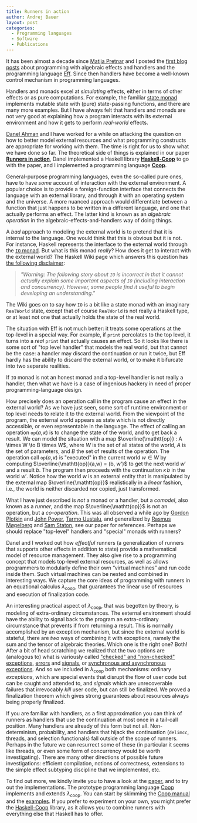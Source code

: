 ```yaml
---
title: Runners in action
author: Andrej Bauer
layout: post
categories:
  - Programming languages
  - Software
  - Publications
---
```


It has been almost a decade since [Matija Pretnar](http://matija.pretnar.info)
and I posted the [first blog posts](http://math.andrej.com/category/eff/) about
programming with algebraic effects and handlers and the programming language
[Eff](http://www.eff-lang.org). Since then handlers have become a well-known
control mechanism in programming languages.

Handlers and monads excel at *simulating* effects, either in terms of other
effects or as pure computations. For example, the familiar [state
monad](https://wiki.haskell.org/State_Monad) implements mutable state with
(pure) state-passing functions, and there are many more examples. But I have
always felt that handlers and monads are not very good at explaining how a
program interacts with its external environment and how it gets to perform
*real-world* effects.

[Danel Ahman](https://danel.ahman.ee) and I have worked for a while on attacking
the question on how to better model external resources and what programming
constructs are appropriate for working with them. The time is right for us to
show what we have done so far. The theoretical side of things is explained in
our paper [**Runners in action**](http://arxiv.org/abs/1910.11629), Danel
implemented a Haskell library
[**Haskell-Coop**](https://github.com/danelahman/haskell-coop) to go with the
paper, and I implemented a programming language
[**Coop**](https://github.com/andrejbauer/coop).

<!--more-->

General-purpose programming languages, even the so-called pure ones, have to have
*some* account of interaction with the external environment. A popular choice is
to provide a foreign-function interface that connects the language with an
external library, and through it with an operating system and the universe. A
more nuanced approach would differentiate between a function that just happens
to be written in a different language, and one that actually performs an effect.
The latter kind is known as an *algebraic operation* in the
algebraic-effects-and-handlers way of doing things.

A *bad* approach to modeling the external world is to pretend that it is
internal to the language. One would think that this is obvious but it is not.
For instance, Haskell represents the interface to the external world through the
[`IO`
monad](https://www.haskell.org/onlinereport/haskell2010/haskellch41.html#x49-32100041.1).
But what is this monad *really*? How does it get to interact with the external
world? The Haskell Wiki page which answers this question has [the following
disclaimer](https://wiki.haskell.org/IO_inside#Welcome_to_the_RealWorld.2C_baby):

> *"Warning: The following story about `IO` is incorrect in that it cannot
> actually explain some important aspects of `IO` (including interaction and
> concurrency). However, some people find it useful to begin developing an
> understanding."*

The Wiki goes on to say how `IO` is a bit like a state monad with an imaginary
`RealWorld` state, except that of course `RealWorld` is not really a Haskell
type, or at least not one that actually holds the state of the real world.

The situation with Eff is not much better: it treats some operations at the
top-level in a special way. For example, if `print` percolates to the top level,
it turns into a *real* `print` that actually causes an effect. So it looks like
there is some sort of "top level handler" that models the real world, but that
cannot be the case: a handler may discard the continuation or run it twice, but
Eff hardly has the ability to discard the external world, or to make it
bifurcate into two separate realities.

If `IO` monad is not an honest monad and a top-level handler is not really a
handler, then what we have is a case of ingenious hackery in need of proper
programming-language design.

How precisely does an operation call in the program cause an effect in the
external world? As we have just seen, some sort of runtime environment or top
level needs to relate it to the external world. From the viewpoint of the
program, the external world appears as state which is not directly accessible,
or even representable in the language. The effect of calling an operation
$\mathtt{op}(a,\kappa)$ is to change the state of the world, and to get back a
result. We can model the situation with a map $\overline{\mathtt{op}} : A \times
W \to B \times W$, where $W$ is the set of all states of the world, $A$ is the
set of parameters, and $B$ the set of results of the operation. The operation
call $\mathtt{op}(a, \kappa)$ is "executed" in the current world $w \in W$ by
computing $\overline{\mathtt{op}}(a,w) = (b, w')$ to get the next world $w'$ and
a result $b$. The program then proceeds with the continuation $\kappa\,b$ in the
world $w'$. Notice how the world $w$ is an external entity that is manipulated
by the external map $\overline{\mathtt{op}}$ realistically in a *linear*
fashion, i.e., the world is neither discarded nor copied, just transformed.

What I have just described is *not* a monad or a handler, but a *comodel*, also
known as a *runner*, and the map $\overline{\mathtt{op}}$ is not an operation,
but a *co-operation*. This was all observed a while ago by [Gordon
Plotkin](http://homepages.inf.ed.ac.uk/gdp/) and [John
Power](https://scholar.google.co.uk/citations?user=aOCekqQAAAAJ), [Tarmo
Uustalu](https://www.ioc.ee/~tarmo/), and generalized by [Rasmus
Møgelberg](http://www.itu.dk/people/mogel/) and [Sam
Staton](https://www.cs.ox.ac.uk/people/samuel.staton/main.html), see our paper
for references. Perhaps we should replace "top-level" handlers and "special"
monads with runners?

Danel and I worked out how *effectful* runners (a generalization of runners that
supports other effects in addition to state) provide a mathematical model of
resource management. They also give rise to a programming concept that models
top-level external resources, as well as allows programmers to modularly define
their own “virtual machines” and run code inside them. Such virtual machines can
be nested and combined in interesting ways. We capture the core ideas of
programming with runners in an equational calculus $\lambda_{\mathsf{coop}}$,
that guarantees the linear use of resources and execution of finalization code.

An interesting practical aspect of $\lambda_{\mathsf{coop}}$, that was begotten by
theory, is modeling of extra-ordinary circumstances. The external environment
should have the ability to signal back to the program an extra-ordinary
circumstance that prevents if from returning a result. This is normally
accomplished by an exception mechanism, but since the external world is
stateful, there are *two* ways of combining it with exceptions, namely the sum
and the tensor of algebraic theories. Which one is the right one? Both! After a
bit of head scratching we realized that the two options are (analogous to) what
is variously called ["checked" and "non-checked"
exceptions](https://docs.oracle.com/javase/tutorial/essential/exceptions/runtime.html),
[errors](http://man7.org/linux/man-pages/man3/errno.3.html) and
[signals](http://man7.org/linux/man-pages/man7/signal.7.html), or [synchronous
and asynchronous
exceptions](https://www.repository.cam.ac.uk/bitstream/handle/1810/283239/paper.pdf?sequence=3&isAllowed=y).
And so we included in $\lambda_{\mathsf{coop}}$ both mechanisms: ordinary
*exceptions*, which are special events that disrupt the flow of user code but
can be caught and attended to, and *signals* which are unrecoverable failures
that irrevocably *kill* user code, but can still be finalized. We proved a finalization
theorem which gives strong guarantees about resources always being properly
finalized.

If you are familiar with handlers, as a first approximation you can think of
runners as handlers that use the continuation at most once in a tail-call
position. Many handlers are already of this form but not all. Non-determinism,
probability, and handlers that hijack the continuation (`delimcc`, threads, and
selection functionals) fall outside of the scope of runners. Perhaps in the
future we can resurrect some of these (in particular it seems like threads, or
even some form of concurrency would be worth investigating). There are many
other directions of possible future investigations: efficient compilation, notions
of correctness, extensions to the simple effect subtyping discipline that we
implemented, etc.

To find out more, we kindly invite you to have a look at the
[paper](http://arxiv.org/abs/1910.11629), and to try out the implementations.
The prototype programming language [Coop](https://github.com/andrejbauer/coop)
implements and extends $\lambda_{\mathsf{coop}}$. You can start by skimming the
[Coop manual](https://github.com/andrejbauer/coop/blob/master/Manual.md) and the
[examples](https://github.com/andrejbauer/coop/tree/master/examples). If you
prefer to experiment on your own, you might prefer the
[Haskell-Coop](https://github.com/danelahman/haskell-coop) library, as it allows
you to combine runners with everything else that Haskell has to offer.
